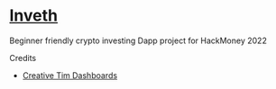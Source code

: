 # [Inveth](https://storage.googleapis.com/invetht/index.html#/admin/portofolio)

Beginner friendly crypto investing Dapp project for HackMoney 2022

Credits 
- [Creative Tim Dashboards](https://demos.creative-tim.com/purity-ui-dashboard)